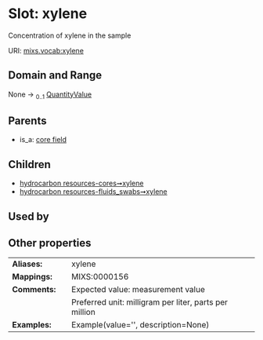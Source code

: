 
# Slot: xylene


Concentration of xylene in the sample

URI: [mixs.vocab:xylene](https://w3id.org/mixs/vocab/xylene)


## Domain and Range

None &#8594;  <sub>0..1</sub> [QuantityValue](QuantityValue.md)

## Parents

 *  is_a: [core field](core_field.md)

## Children

 *  [hydrocarbon resources-cores➞xylene](hydrocarbon_resources_cores_xylene.md)
 *  [hydrocarbon resources-fluids_swabs➞xylene](hydrocarbon_resources_fluids_swabs_xylene.md)

## Used by


## Other properties

|  |  |  |
| --- | --- | --- |
| **Aliases:** | | xylene |
| **Mappings:** | | MIXS:0000156 |
| **Comments:** | | Expected value: measurement value |
|  | | Preferred unit: milligram per liter, parts per million |
| **Examples:** | | Example(value='', description=None) |

